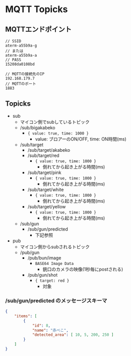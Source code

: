 # MQTT Topicks

## MQTTエンドポイント
```
// SSID
aterm-a55b9a-g
// または
aterm-a55b9a-a
// PASS
15208da0108bd

// MQTTの接続先のIP
192.168.179.7
// MQTTのポート
1883
```

## Topicks
* sub
    * マイコン側でsubしているトピック
    * /sub/bigakabeko
        * `{ value: true, time: 1000 }`
            * value: ブロアーのON/OFF, time: ON時間(ms)
    * /sub/target
        * /sub/target/akabeko
        * /sub/target/red
            * `{ value: true, time: 1000 }`
                * 倒れてから起き上がる時間(ms)
        * /sub/target/pink
            * `{ value: true, time: 1000 }`
                * 倒れてから起き上がる時間(ms)
        * /sub/target/white
            * `{ value: true, time: 1000 }`
                * 倒れてから起き上がる時間(ms)
        * /sub/target/yellow
            * `{ value: true, time: 1000 }`
                * 倒れてから起き上がる時間(ms)
    * /sub/gun
        * /sub/gun/predicted
            * 下記参照
* pub
    * マイコン側からsubされるトピック
    * /pub/gun
        * /pub/bun/image
            * `BASE64 Image Data`
                * 銃口のカメラの映像(1秒毎にpostされる)
        * /pub/gun/shot
            * `{ target: red }`
                * 対象

### /sub/gun/predicted のメッセージスキーマ
```json
{
    "items": [
        {
            "id": 8,
            "name": "赤べこ",
            "detected_area": [ 10, 5, 200, 250 ]
        }
    ]
}
```